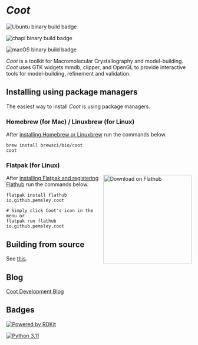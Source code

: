 # *Coot*

![Ubuntu binary build badge](https://github.com/pemsley/coot/actions/workflows/build-coot-ubuntu.yml/badge.svg)

![chapi binary build badge](https://github.com/pemsley/coot/actions/workflows/build-libcootapi-ubuntu.yml/badge.svg)

![macOS binary build badge](https://github.com/pemsley/coot/actions/workflows/build-coot-macos.yml/badge.svg)

*Coot* is a toolkit for Macromolecular Crystallography and
model-building.  *Coot* uses GTK widgets 
mmdb, clipper, and OpenGL to provide interactive tools for model-building,
refinement and validation.

## Installing using package managers

The easiest way to install *Coot* is using package managers.

### Homebrew (for Mac) / Linuxbrew (for Linux)

After [installing Homebrew or Linuxbrew](https://brew.sh/) run the commands below.

```shell
brew install brewsci/bio/coot
coot
```

### Flatpak (for Linux)

<a href="https://flathub.org/apps/io.github.pemsley.coot"><img width='240' alt='Download on Flathub' src='https://dl.flathub.org/assets/badges/flathub-badge-en.svg' align="right"/></a>

After [installing Flatpak and registering Flathub](https://flatpak.org/setup/) run the commands below.

```shell
flatpak install flathub io.github.pemsley.coot

# Simply click Coot's icon in the menu or
flatpak run flathub io.github.pemsley.coot  
```

## Building from source

See [this](https://www2.mrc-lmb.cam.ac.uk/personal/pemsley/coot/web/build-install-coot-from-scratch.html).

## Blog

[Coot Development Blog](https://pemsley.github.io/coot/ "Coot Development Blog")

## Badges

[![Powered by RDKit](https://img.shields.io/badge/Powered%20by-RDKit-3838ff.svg?logo=data:image/png;base64,iVBORw0KGgoAAAANSUhEUgAAABAAAAAQBAMAAADt3eJSAAAABGdBTUEAALGPC/xhBQAAACBjSFJNAAB6JgAAgIQAAPoAAACA6AAAdTAAAOpgAAA6mAAAF3CculE8AAAAFVBMVEXc3NwUFP8UPP9kZP+MjP+0tP////9ZXZotAAAAAXRSTlMAQObYZgAAAAFiS0dEBmFmuH0AAAAHdElNRQfmAwsPGi+MyC9RAAAAQElEQVQI12NgQABGQUEBMENISUkRLKBsbGwEEhIyBgJFsICLC0iIUdnExcUZwnANQWfApKCK4doRBsKtQFgKAQC5Ww1JEHSEkAAAACV0RVh0ZGF0ZTpjcmVhdGUAMjAyMi0wMy0xMVQxNToyNjo0NyswMDowMDzr2J4AAAAldEVYdGRhdGU6bW9kaWZ5ADIwMjItMDMtMTFUMTU6MjY6NDcrMDA6MDBNtmAiAAAAAElFTkSuQmCC)](https://www.rdkit.org/)

[![Python 3.11](https://img.shields.io/badge/python-3.11-blue.svg)](https://www.python.org/downloads/release/python-3114/)
